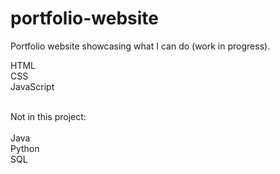 # portfolio-website
Portfolio website showcasing what I can do (work in progress).

HTML<br />
CSS<br />
JavaScript<br /><br />

Not in this project:<br /><br />
Java<br />
Python<br />
SQL<br />
